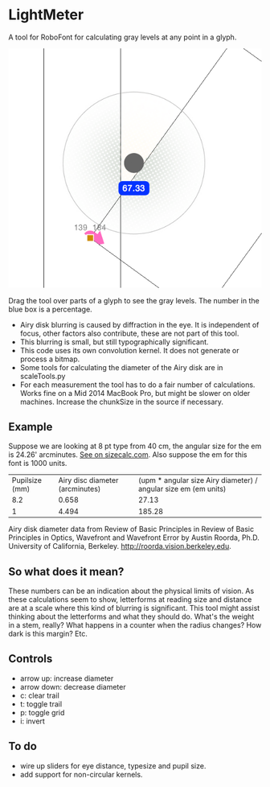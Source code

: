 # LightMeter
A tool for RoboFont for calculating gray levels at any point in a glyph.

![LightMeter Screenshot](https://github.com/LettError/LightMeter/blob/master/LightMeterScreenshot.png)

Drag the tool over parts of a glyph to see the gray levels. The number in the blue box is a percentage.

* Airy disk blurring is caused by diffraction in the eye. It is independent of focus, other factors also contribute, these are not part of this tool.
* This blurring is small, but still typographically significant.
* This code uses its own convolution kernel. It does not generate or process a bitmap. 
* Some tools for calculating the diameter of the Airy disk are in scaleTools.py
* For each measurement the tool has to do a fair number of calculations. Works fine on a Mid 2014 MacBook Pro, but might be slower on older machines. Increase the chunkSize in the source if necessary.

## Example

Suppose we are looking at 8 pt type from 40 cm, the angular size for the em is 24.26' arcminutes. [See on sizecalc.com](http://sizecalc.com/#distance=400millimeters&physical-size=8points&perceived-size-units=arcminutes). Also suppose the em for this font is 1000 units. 

<table>
<tr>
<td>Pupilsize (mm)</td><td>Airy disc diameter (arcminutes)</td><td>(upm * angular size Airy diameter) / angular size em (em units)</td>
</tr>

<tr>
<td> 8.2</td><td>0.658</td><td>27.13</td>
</tr>


<tr>
<td> 1</td><td>4.494</td><td>185.28</td>
</tr>
</table>

Airy disk diameter data from Review of Basic Principles in Review of Basic Principles in Optics, Wavefront and Wavefront Error by Austin Roorda, Ph.D. University of California, Berkeley. http://roorda.vision.berkeley.edu.

## So what does it mean?
These numbers can be an indication about the physical limits of vision. As these calculations seem to show, letterforms at reading size and distance are at a scale where this kind of blurring is significant. This tool might assist thinking about the letterforms and what they should do. What's the weight in a stem, really? What happens in a counter when the radius changes? How dark is this margin? Etc.

## Controls
* arrow up: increase diameter
* arrow down: decrease diameter
* c: clear trail
* t: toggle trail
* p: toggle grid
* i: invert

## To do
* wire up sliders for eye distance, typesize and pupil size.
* add support for non-circular kernels. 
